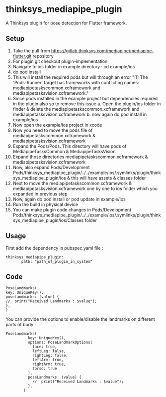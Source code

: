 # thinksys_mediapipe_plugin

A Thinksys plugin for pose detection for Flutter framework.

## Setup

1. Take the pull from https://gitlab.thinksys.com/mediapipe/mediapipe-flutter.git repository
2. For plugin git checkout plugin-implementation
3. Navigate to ios folder in example directory : cd example/ios
4. do pod install
5. This will install the required pods but will through an error  "[!] The 'Pods-Runner' target has frameworks with conflicting names: mediapipetaskscommon.xcframework and mediapipetasksvision.xcframework."
6. Since pods installed in the example project but dependencies required in the plugin also so to remove this issue
     a. Open the plugin/ios folder in finder & delete the mediapipetaskscommon.xcframework and mediapipetasksvision.xcframework
     b. now again do pod install in example/ios
7. Now open the example/ios project in xcode
8. Now you need to move the  pods file of mediapipetaskscommon.xcframework & mediapipetasksvision.xcframework
9. Expand the Pods/Pods. This directory will have pods of  MediapipeTasksCommon & MediapipeTasksVision
10. Expand those directories mediapipetaskscommon.xcframework & mediapipetasksvision.xcframework 
11. Now, also expand Pods/Development Pods/thinksys_mediapipe_plugin/../../example/ios/.symlinks/plugin/thinksys_mediapipe_plugin/ios & this will have assets & classes folder
12. Next to move the mediapipetaskscommon.xcframework & mediapipetasksvision.xcframework one by one to ios folder which you expanded in previous step
13. Now, again do pod install or pod update in example/ios
14. Run the build in physical device
15. You can make plugin code changes in Pods/Development Pods/thinksys_mediapipe_plugin/../../example/ios/.symlinks/plugin/thinksys_mediapipe_plugin/ios/Classes folder

## Usage

First add the dependency in pubspec.yaml file : 
   ```
   thinksys_mediapipe_plugin:
          path: "path_of_plugin_in_system"
```
## Code


```
PoseLandmarks(
key: UniqueKey(),
poseLandmarks: (value) {
//  print("Received Landmarks : $value");
},
)
```

You can provide the options to enable/disable the landmarks on different parts of body : 

```
PoseLandmarks(
          key: UniqueKey(),
          options: PoseLandmarkOptions(
            face: true,
            leftLeg: false,
            rightLeg: false,
            leftArm: true,
            rightArm: true,
            torso: true
          ),
          poseLandmarks: (value) {
            //  print("Received Landmarks : $value");
          },
        )
```